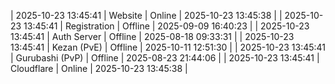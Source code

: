 | 2025-10-23 13:45:41 | Website | Online | 2025-10-23 13:45:38 |
| 2025-10-23 13:45:41 | Registration | Offline | 2025-09-09 16:40:23 |
| 2025-10-23 13:45:41 | Auth Server | Offline | 2025-08-18 09:33:31 |
| 2025-10-23 13:45:41 | Kezan (PvE) | Offline | 2025-10-11 12:51:30 |
| 2025-10-23 13:45:41 | Gurubashi (PvP) | Offline | 2025-08-23 21:44:06 |
| 2025-10-23 13:45:41 | Cloudflare | Online | 2025-10-23 13:45:38 |
